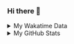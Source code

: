 ### Hi there 👋

<!--
**cdfmlr/cdfmlr** is a ✨ _special_ ✨ repository because its `README.md` (this file) appears on your GitHub profile.

Here are some ideas to get you started:

- 🔭 I’m currently working on ...
- 🌱 I’m currently learning ...
- 👯 I’m looking to collaborate on ...
- 🤔 I’m looking for help with ...
- 💬 Ask me about ...
- 📫 How to reach me: ...
- 😄 Pronouns: ...
- ⚡ Fun fact: ...
-->

<details>

<summary>My Wakatime Data</summary>

<!--START_SECTION:waka-->
![Lines of code](https://img.shields.io/badge/From%20Hello%20World%20I%27ve%20Written-678283%20lines%20of%20code-blue)

**🐱 My Github Data** 

> 🏆 211 Contributions in the Year 2021
 > 
> 📦 286.8 kB Used in Github's Storage 
 > 
> 🚫 Not Opted to Hire
 > 
> 📜 38 Public Repositories 
 > 
> 🔑 6 Private Repositories  
 > 
**I'm an Early 🐤** 

```text
🌞 Morning    125 commits    ██████░░░░░░░░░░░░░░░░░░░   24.27% 
🌆 Daytime    235 commits    ███████████░░░░░░░░░░░░░░   45.63% 
🌃 Evening    144 commits    ███████░░░░░░░░░░░░░░░░░░   27.96% 
🌙 Night      11 commits     ░░░░░░░░░░░░░░░░░░░░░░░░░   2.14%

```
📅 **I'm Most Productive on Friday** 

```text
Monday       55 commits     ██░░░░░░░░░░░░░░░░░░░░░░░   10.68% 
Tuesday      83 commits     ████░░░░░░░░░░░░░░░░░░░░░   16.12% 
Wednesday    81 commits     ████░░░░░░░░░░░░░░░░░░░░░   15.73% 
Thursday     72 commits     ███░░░░░░░░░░░░░░░░░░░░░░   13.98% 
Friday       88 commits     ████░░░░░░░░░░░░░░░░░░░░░   17.09% 
Saturday     61 commits     ███░░░░░░░░░░░░░░░░░░░░░░   11.84% 
Sunday       75 commits     ███░░░░░░░░░░░░░░░░░░░░░░   14.56%

```


📊 **This Week I Spent My Time On** 

```text
⌚︎ Time Zone: Asia/Shanghai

```

**I Mostly Code in Go** 

```text
Go                       10 repos            ██████░░░░░░░░░░░░░░░░░░░   25.64% 
Python                   9 repos             █████░░░░░░░░░░░░░░░░░░░░   23.08% 
Java                     4 repos             ██░░░░░░░░░░░░░░░░░░░░░░░   10.26% 
Jupyter Notebook         4 repos             ██░░░░░░░░░░░░░░░░░░░░░░░   10.26% 
HTML                     2 repos             █░░░░░░░░░░░░░░░░░░░░░░░░   5.13%

```



 Last Updated on 21/07/2021
<!--END_SECTION:waka-->

</details>

<details>
 
 <summary>My GitHub Stats</summary>

[![CDFMLR's github stats](https://github-readme-stats.vercel.app/api?username=cdfmlr&count_private=true&show_icons=true)](https://github.com/anuraghazra/github-readme-stats)

</details>

